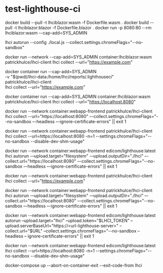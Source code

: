 # test-lighthouse-ci


docker build --pull -t lhciblazor:wasm -f Dockerfile.wasm .
docker build --pull -t lhciblazor:blazor -f Dockerfile.blazor .
docker run -p 8080:80 --rm lhciblazor:wasm
--cap-add=SYS_ADMIN

lhci autorun --config ./local.js --collect.settings.chromeFlags="--no-sandbox"


docker run --network --cap-add=SYS_ADMIN container:lhciblazor:wasm patrickhulce/lhci-client lhci collect --url="https://example.com"


docker container run --cap-add=SYS_ADMIN \
  -v "$(pwd)/lhci-data:/home/lhci/reports/.lighthouseci" \
  patrickhulce/lhci-client \
  lhci collect --url="https://example.com"


docker container run --cap-add=SYS_ADMIN container:lhciblazor:wasm patrickhulce/lhci-client lhci collect --url="https://localhost.8080"



docker run --network container:webapp-frontend patrickhulce/lhci-client lhci collect --url="https://localhost:8080" –-collect.settings.chromeFlags="--no-sandbox –-headless –-ignore-certificate-errors" || exit 1

docker run --network container:webapp-frontend patrickhulce/lhci-client lhci collect --url=https://localhost:8080 -n=1 --settings.chromeFlags="--no-sandbox --disable-dev-shm-usage"

docker run --network container:webapp-frontend edicom/lighthouse:latest lhci autorun -–upload.target="filesystem" -–upload.outputDir="./lhci" –-collect.url="https://localhost:8080" –-collect.settings.chromeFlags="--no-sandbox –-headless –-ignore-certificate-errors" || exit 1


docker run --network container:webapp-frontend patrickhulce/lhci-client lhci collect --url="https://example.com"

docker run --network container:webapp-frontend patrickhulce/lhci-client lhci autorun -–upload.target="filesystem" -–upload.outputDir="./lhci" –-collect.url="https://localhost:8080" –-collect.settings.chromeFlags="--no-sandbox –-headless –-ignore-certificate-errors" || exit 1


docker run --network container:webapp-frontend edicom/lighthouse:latest autorun –upload.target="lhci" –upload.token="$LHCI_TOKEN" –upload.serverBaseUrl="https://<url-lighthouse-server>" –collect.url="$URL" –collect.settings.chromeFlags="--no-sandbox – headless – ignore-certificate-errors" || exit 1


docker run --network container:webapp-frontend edicom/lighthouse:latest lhci collect --url=https://localhost:8080 -n=1 --settings.chromeFlags="--no-sandbox --disable-dev-shm-usage"


docker-compose up --abort-on-container-exit --exit-code-from lhci





